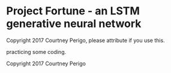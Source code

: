 # Project Fortune - an LSTM generative neural network
Copyright 2017 Courtney Perigo, please attribute if you use this.

practicing some coding.

Copyright 2017 Courtney Perigo
